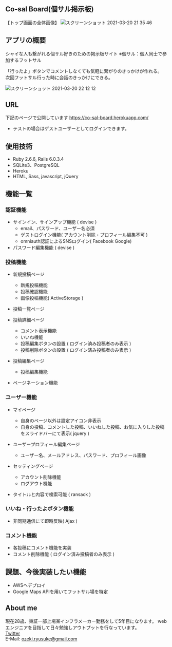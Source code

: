 
## Co-sal Board(個サル掲示板)
【トップ画面の全体画像】
![スクリーンショット 2021-03-20 21 35 46](https://user-images.githubusercontent.com/67585951/111870585-f0b83280-89c8-11eb-822d-d33773936256.png)

## アプリの概要
シャイな人も繋がれる個サル好きのための掲示板サイト
※個サル：個人同士で参加するフットサル

「行ったよ」ボタンでコメントしなくても気軽に繋がりのきっかけが作れる。
次回フットサル行った時に会話のきっかけにできる。

![スクリーンショット 2021-03-20 22 12 12](https://user-images.githubusercontent.com/67585951/111870667-61f7e580-89c9-11eb-9e60-9d6d5a7b5596.png)


## URL
下記のページで公開しています
https://co-sal-board.herokuapp.com/

* テストの場合はゲストユーザーとしてログインできます。

## 使用技術
* Ruby 2.6.6, Rails 6.0.3.4
* SQLite3、PostgreSQL
* Heroku
* HTML, Sass, javascript, jQuery

## 機能一覧
### 認証機能  
+ サインイン、サインアップ機能 ( devise )  
  * email、パスワード、ユーザー名必須  
  * ゲストログイン機能( アカウント削除・プロフィール編集不可 )
  * omniauth認証によるSNSログイン( Facebook Google)  
+ パスワード編集機能 ( devise )

### 投稿機能
+ 新規投稿ページ
  * 新規投稿機能
  * 投稿確認機能
  * 画像投稿機能( ActiveStorage )
+ 投稿一覧ページ
+ 投稿詳細ページ
  * コメント表示機能
  * いいね機能
  * 投稿編集ボタンの設置 ( ログイン済み投稿者のみ表示 )
  * 投稿削除ボタンの設置 ( ログイン済み投稿者のみ表示 )
+ 投稿編集ページ
  * 投稿編集機能

+ ページネーション機能
### ユーザー機能
+ マイページ  
  * 自身のページ以外は設定アイコン非表示
  * 自身の投稿、コメントした投稿、いいねした投稿、お気に入りした投稿をスライドバーにて表示( jquery )
+ ユーザープロフィール編集ページ
  * ユーザー名、メールアドレス、パスワード、プロフィール画像

+ セッティングページ
  * アカウント削除機能
  * ログアウト機能

+ タイトルと内容で検索可能 ( ransack )
### いいね・行ったよボタン機能
+ 非同期通信にて即時反映( Ajax )
### コメント機能
+ 各投稿にコメント機能を実装
+ コメント削除機能 ( ログイン済み投稿者のみ表示 )

## 課題、今後実装したい機能
* AWSへデプロイ
* Google Maps APIを用いてフットサル場を特定

## About me
現在28歳、東証一部上場某インフラメーカー勤務をして5年目になります。
webエンジニアを目指して日々勉強しアウトプットを行なっています。  
[Twitter](https://twitter.com/ozeryu7)  
E-Mail: [ozeki.ryusuke@gmail.com](ozeki.ryusuke@gmail.com)
